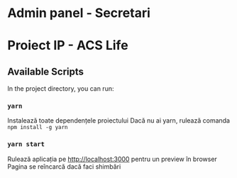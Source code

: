 # Admin panel - Secretari
# Proiect IP - ACS Life

## Available Scripts

In the project directory, you can run:

### `yarn`
Instalează toate dependențele proiectului
Dacă nu ai yarn, rulează comanda `npm install -g yarn`

### `yarn start`
Rulează aplicația pe [http://localhost:3000](http://localhost:3000) pentru un preview în browser
Pagina se reîncarcă dacă faci shimbări
